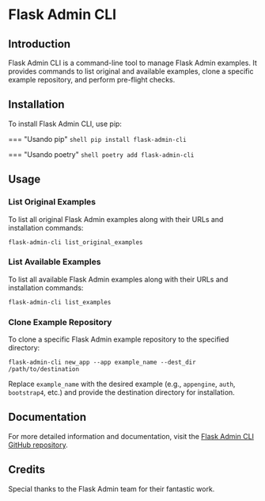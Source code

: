 # Flask Admin CLI

## Introduction

Flask Admin CLI is a command-line tool to manage Flask Admin examples. It provides commands to list original and available examples, clone a specific example repository, and perform pre-flight checks.

## Installation

To install Flask Admin CLI, use pip:

=== "Usando pip"
    ```shell
    pip install flask-admin-cli
    ```

=== "Usando poetry"
    ```shell
    poetry add flask-admin-cli
    ```

## Usage

### List Original Examples

To list all original Flask Admin examples along with their URLs and installation commands:

```shell
flask-admin-cli list_original_examples
```

### List Available Examples

To list all available Flask Admin examples along with their URLs and installation commands:

```shell
flask-admin-cli list_examples
```

### Clone Example Repository

To clone a specific Flask Admin example repository to the specified directory:

```shell
flask-admin-cli new_app --app example_name --dest_dir /path/to/destination
```

Replace `example_name` with the desired example (e.g., `appengine`, `auth`, `bootstrap4`, etc.) and provide the destination directory for installation.

## Documentation

For more detailed information and documentation, visit the [Flask Admin CLI GitHub repository](https://github.com/mariofix/flask-admin-cli).

## Credits

Special thanks to the Flask Admin team for their fantastic work.
